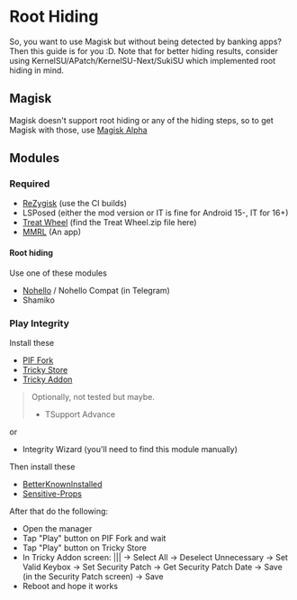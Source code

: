 # Root Hiding

So, you want to use Magisk but without being detected by banking apps? Then this guide is for you :D. Note that for better hiding results, consider using KernelSU/APatch/KernelSU-Next/SukiSU which implemented root hiding in mind.

## Magisk

Magisk doesn't support root hiding or any of the hiding steps, so to get Magisk with those, use [Magisk Alpha](https://t.me/magiskalpha)

## Modules

### Required

+ [ReZygisk](https://github.com/PerformanC/ReZygisk/actions) (use the CI builds)
+ LSPosed (either the mod version or IT is fine for Android 15-, IT for 16+)
+ [Treat Wheel](https://t.me/performancorg) (find the Treat Wheel.zip file here)
+ [MMRL](https://github.com/MMRLApp/MMRL) (An app)

#### Root hiding
Use one of these modules
+ [Nohello](https://github.com/MhmRdd/NoHello/actions) / Nohello Compat (in Telegram)
+ Shamiko

### Play Integrity

Install these 

+ [PIF Fork](https://github.com/osm0sis/PlayIntegrityFork/releases/latest)
+ [Tricky Store](https://github.com/5ec1cff/TrickyStore/releases/latest)
+ [Tricky Addon](https://github.com/KOWX712/Tricky-Addon-Update-Target-List/releases/latest)
> Optionally, not tested but maybe.
> + TSupport Advance

or

+ Integrity Wizard (you'll need to find this module manually)

Then install these

+ [BetterKnownInstalled](https://github.com/Pixel-Props/BetterKnownInstalled)
+ [Sensitive-Props](https://www.pling.com/p/2129780)


After that do the following:

+ Open the manager
+ Tap "Play" button on PIF Fork and wait
+ Tap "Play" button on Tricky Store
+ In Tricky Addon screen: ||| -> Select All -> Deselect Unnecessary -> Set Valid Keybox -> Set Security Patch -> Get Security Patch Date -> Save (in the Security Patch screen) -> Save
+ Reboot and hope it works
